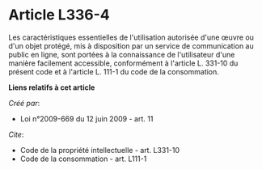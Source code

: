 # Article L336-4

Les caractéristiques essentielles de l'utilisation autorisée d'une œuvre ou d'un objet protégé, mis à disposition par un
service de communication au public en ligne, sont portées à la connaissance de l'utilisateur d'une manière facilement
accessible, conformément à l'article L. 331-10 du présent code et à l'article L. 111-1 du code de la consommation.

**Liens relatifs à cet article**

_Créé par_:

  - Loi n°2009-669 du 12 juin 2009 - art. 11

_Cite_:

  - Code de la propriété intellectuelle - art. L331-10
  - Code de la consommation - art. L111-1
